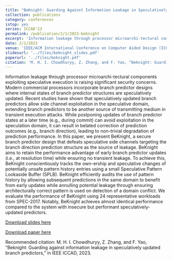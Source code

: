 ```yaml
---
title: "BeKnight: Guarding Against Information Leakage in Speculatively Updated Branch Predictors"
collection: publications
category: conferences
istop: yes
series: ICCAD'23
permalink: /publication/2/1/2023-beknight
excerpt: 'Information leakage through processor microarchi-tectural components exploiting speculative execution is raising significant security concerns. Modern commercial processors incorporate branch predictor designs where internal states of branch predictor structures are speculatively updated. Recent studies have shown that speculatively updated branch predictors allow side channel exploitation in the speculative domain, extending branch predictors to be another source of transmitting medium in ...'
date: 2/1/2023
venue: 'IEEE/ACM International Conference on Computer Aided Design (ICCAD)'
slidesurl: '../files/beknight_slides.pdf'
paperurl: '../files/beknight.pdf'
citation: 'M. H. I. Chowdhuryy, Z. Zhang, and F. Yao, “Beknight: Guarding against information leakage in speculatively updated branch predictors,” in IEEE ICCAD, 2023.'
---
```

Information leakage through processor microarchi-tectural components exploiting speculative execution is raising significant security concerns. Modern commercial processors incorporate branch predictor designs where internal states of branch predictor structures are speculatively updated. Recent studies have shown that speculatively updated branch predictors allow side channel exploitation in the speculative domain, extending branch predictors to be another source of transmitting medium in transient execution attacks. While postponing updates of branch predictor states at a later time (e.g., during commit) can avoid exploitation in the speculation domain, it can result in belated correction of prediction outcomes (e.g., branch direction), leading to non-trivial degradation of prediction performance. In this paper, we present BeKnight, a secure branch predictor design that defeats speculative side channels targeting the branch direction prediction structure as the source of leakage. BeKnight aims to retain the performance advantage of early branch predictor updates (i.e., at resolution time) while ensuring no transient leakage. To achieve this, BeKnight conscientiously tracks the own-ership and speculative changes of potentially unsafe pattern history entries using a small Speculative Pattern Lookaside Buffer (SPLB). BeKnight efficiently audits the use of pattern history by allowing subsequent predictions in the same domain to benefit from early updates while annulling potential leakage through ensuring architecturally correct pattern is used on detection of a domain conflict. We evaluate the performance of BeKnight using 24 representative workloads from SPEC-2017. Notably, BeKnight achieves almost identical performance compared to the system with insecure but performant speculatively-updated predictors.

[Download slides here](../files/beknight_slides.pdf)

[Download paper here](../files/beknight.pdf)

Recommended citation: M. H. I. Chowdhuryy, Z. Zhang, and F. Yao, “Beknight: Guarding against information leakage in speculatively updated branch predictors,” in IEEE ICCAD, 2023.